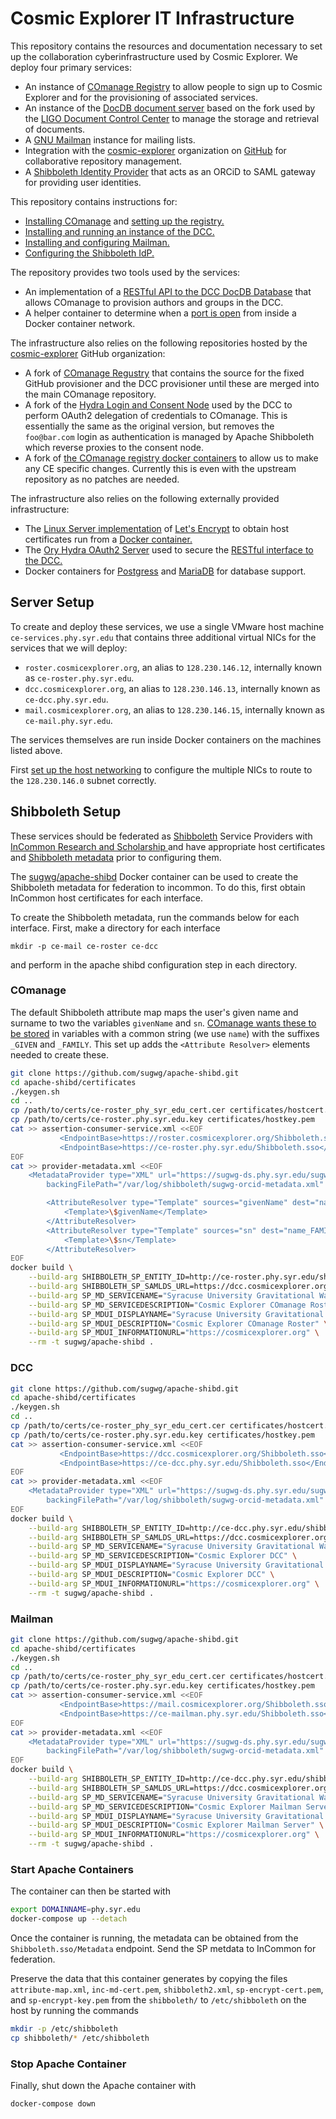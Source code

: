 # Cosmic Explorer IT Infrastructure

This repository contains the resources and documentation necessary to set up
the collaboration cyberinfrastructure used by Cosmic Explorer. We deploy four
primary services:

 * An instance of [COmanage Registry](https://www.internet2.edu/products-services/trust-identity/comanage/) to allow people to sign up to Cosmic Explorer and for the provisioning of associated services.
 * An instance of the [DocDB document server](http://docdb-v.sourceforge.net/) based on the fork used by the [LIGO Document Control Center](https://dcc.ligo.org/) to manage the storage and retrieval of documents.
 * A [GNU Mailman](https://list.org/) instance for mailing lists.
 * Integration with the [cosmic-explorer](https://github.com/cosmic-explorer) organization on [GitHub](https://github.com/) for collaborative repository management.
 * A [Shibboleth Identity Provider](https://www.shibboleth.net/products/identity-provider/) that acts as an ORCiD to SAML gateway for providing user identities.

This repository contains instructions for:

 * [Installing COmanage](https://github.com/cosmic-explorer/ce-it-infrastructure/blob/master/roster) and [setting up the registry.](https://github.com/cosmic-explorer/ce-it-infrastructure/blob/master/roster/doc)
 * [Installing and running an instance of the DCC.](https://github.com/cosmic-explorer/ce-it-infrastructure/blob/master/dcc)
 * [Installing and configuring Mailman.](https://github.com/cosmic-explorer/ce-it-infrastructure/blob/master/mail)
 * [Configuring the Shibboleth IdP.](https://github.com/duncan-brown/ce-it-infrastructure/tree/master/idp)

The repository provides two tools used by the services:

 * An implementation of a [RESTful API to the DCC DocDB Database](https://github.com/cosmic-explorer/ce-it-infrastructure/tree/master/rest-dcc) that allows COmanage to provision authors and groups in the DCC.
 * A helper container to determine when a [port is open](https://github.com/cosmic-explorer/ce-it-infrastructure/tree/master/wait-port) from inside a Docker container network.

The infrastructure also relies on the following repositories hosted by the [cosmic-explorer](https://github.com/cosmic-explorer) GitHub organization:

 * A fork of [COmanage Regustry](https://github.com/cosmic-explorer/comanage-registry) that contains the source for the fixed GitHub provisioner and the DCC provisioner until these are merged into the main COmanage repository.
 * A fork of the [Hydra Login and Consent Node](https://github.com/cosmic-explorer/hydra-login-consent-node) used by the DCC to perform OAuth2 delegation of credentials to COmanage. This is essentially the same as the original version, but removes the `foo@bar.com` login as authentication is managed by Apache Shibboleth which reverse proxies to the consent node.
 * A fork of [the COmanage registry docker containers](https://github.com/cosmic-explorer/comanage-registry-docker) to allow us to make any CE specific changes. Currently this is even with the upstream repository as no patches are needed.

The infrastructure also relies on the following externally provided infrastructure:

 * The [Linux Server implementation](https://github.com/linuxserver/docker-letsencrypt) of [Let's Encrypt](https://letsencrypt.org/) to obtain host certificates run from a [Docker container.](https://hub.docker.com/r/linuxserver/letsencrypt/)
 * The [Ory Hydra OAuth2 Server](https://github.com/ory/hydra) used to secure the [RESTful interface to the DCC.](https://github.com/cosmic-explorer/ce-it-infrastructure/tree/master/rest-dcc)
 * Docker containers for [Postgress](https://hub.docker.com/_/postgres) and [MariaDB](https://hub.docker.com/_/mariadb) for database support.

## Server Setup

To create and deploy these services, we use a single VMware host machine `ce-services.phy.syr.edu` that contains three additional virtual NICs for the services that we will deploy:

 * `roster.cosmicexplorer.org`, an alias to `128.230.146.12`, internally known as `ce-roster.phy.syr.edu`.
 * `dcc.cosmicexplorer.org`, an alias to `128.230.146.13`, internally known as `ce-dcc.phy.syr.edu`.
 * `mail.cosmicexplorer.org`, an alias to `128.230.146.15`, internally known as `ce-mail.phy.syr.edu`.

The services themselves are run inside Docker containers on the machines listed above.

First [set up the host networking](https://github.com/cosmic-explorer/ce-it-infrastructure/blob/master/etc/README.md) to configure the multiple NICs to route to the `128.230.146.0` subnet correctly.

## Shibboleth Setup

These services should be federated as [Shibboleth](https://www.internet2.edu/products-services/trust-identity/shibboleth/) Service Providers with [InCommon Research and Scholarship ](https://www.incommon.org/federation/research-and-scholarship/) and have appropriate host certificates and [Shibboleth metadata](https://spaces.at.internet2.edu/display/InCFederation/Research+and+Scholarship+for+SPs) prior to configuring them.

The [sugwg/apache-shibd](https://github.com/sugwg/apache-shibd) Docker container can be used to create the Shibboleth metadata for federation to incommon. To do this, first obtain InCommon host certificates for each interface.

To create the Shibboleth metadata, run the commands below for each interface. First, make a directory for each interface
```
mkdir -p ce-mail ce-roster ce-dcc
```
and perform in the apache shibd configuration step in each directory.

### COmanage

The default Shibboleth attribute map maps the user's given 
name and surname to two the variables `givenName` and `sn`. [COmanage wants these to be
stored](https://spaces.at.internet2.edu/display/COmanage/Consuming+External+Attributes+via+Web+Server+Environment+Variables#ConsumingExternalAttributesviaWebServerEnvironmentVariables-PopulatingDefaultValuesDuringEnrollment)
in variables with a common string (we use `name`) with the suffixes `_GIVEN` and `_FAMILY`.
This set up adds the `<Attribute Resolver>` elements needed to create these.

```sh
git clone https://github.com/sugwg/apache-shibd.git
cd apache-shibd/certificates
./keygen.sh
cd ..
cp /path/to/certs/ce-roster_phy_syr_edu_cert.cer certificates/hostcert.pem
cp /path/to/certs/ce-roster.phy.syr.edu.key certificates/hostkey.pem
cat >> assertion-consumer-service.xml <<EOF
	       <EndpointBase>https://roster.cosmicexplorer.org/Shibboleth.sso</EndpointBase>
           <EndpointBase>https://ce-roster.phy.syr.edu/Shibboleth.sso</EndpointBase>
EOF
cat >> provider-metadata.xml <<EOF
	<MetadataProvider type="XML" url="https://sugwg-ds.phy.syr.edu/sugwg-orcid-metadata.xml"
        backingFilePath="/var/log/shibboleth/sugwg-orcid-metadata.xml" reloadInterval="82800" legacyOrgNames="true"/>

        <AttributeResolver type="Template" sources="givenName" dest="name_GIVEN">
            <Template>\$givenName</Template>
        </AttributeResolver>
        <AttributeResolver type="Template" sources="sn" dest="name_FAMILY">
            <Template>\$sn</Template>
        </AttributeResolver>
EOF
docker build \
    --build-arg SHIBBOLETH_SP_ENTITY_ID=http://ce-roster.phy.syr.edu/shibboleth-sp \
    --build-arg SHIBBOLETH_SP_SAMLDS_URL=https://dcc.cosmicexplorer.org/shibboleth-ds/index.html \
    --build-arg SP_MD_SERVICENAME="Syracuse University Gravitational Wave Group - CE COmanage" \
    --build-arg SP_MD_SERVICEDESCRIPTION="Cosmic Explorer COmanage Roster" \
    --build-arg SP_MDUI_DISPLAYNAME="Syracuse University Gravitational Wave Group - CE COmanage" \
    --build-arg SP_MDUI_DESCRIPTION="Cosmic Explorer COmanage Roster" \
    --build-arg SP_MDUI_INFORMATIONURL="https://cosmicexplorer.org" \
    --rm -t sugwg/apache-shibd .
```

### DCC

```sh
git clone https://github.com/sugwg/apache-shibd.git
cd apache-shibd/certificates
./keygen.sh
cd ..
cp /path/to/certs/ce-roster_phy_syr_edu_cert.cer certificates/hostcert.pem
cp /path/to/certs/ce-roster.phy.syr.edu.key certificates/hostkey.pem
cat >> assertion-consumer-service.xml <<EOF
	       <EndpointBase>https://dcc.cosmicexplorer.org/Shibboleth.sso</EndpointBase>
           <EndpointBase>https://ce-dcc.phy.syr.edu/Shibboleth.sso</EndpointBase>
EOF
cat >> provider-metadata.xml <<EOF
	<MetadataProvider type="XML" url="https://sugwg-ds.phy.syr.edu/sugwg-orcid-metadata.xml"
        backingFilePath="/var/log/shibboleth/sugwg-orcid-metadata.xml" reloadInterval="82800" legacyOrgNames="true"/>
EOF
docker build \
    --build-arg SHIBBOLETH_SP_ENTITY_ID=http://ce-dcc.phy.syr.edu/shibboleth-sp \
    --build-arg SHIBBOLETH_SP_SAMLDS_URL=https://dcc.cosmicexplorer.org/shibboleth-ds/index.html \
    --build-arg SP_MD_SERVICENAME="Syracuse University Gravitational Wave Group - CE DCC" \
    --build-arg SP_MD_SERVICEDESCRIPTION="Cosmic Explorer DCC" \
    --build-arg SP_MDUI_DISPLAYNAME="Syracuse University Gravitational Wave Group - CE DCC" \
    --build-arg SP_MDUI_DESCRIPTION="Cosmic Explorer DCC" \
    --build-arg SP_MDUI_INFORMATIONURL="https://cosmicexplorer.org" \
    --rm -t sugwg/apache-shibd .
```
### Mailman

```sh
git clone https://github.com/sugwg/apache-shibd.git
cd apache-shibd/certificates
./keygen.sh
cd ..
cp /path/to/certs/ce-roster_phy_syr_edu_cert.cer certificates/hostcert.pem
cp /path/to/certs/ce-roster.phy.syr.edu.key certificates/hostkey.pem
cat >> assertion-consumer-service.xml <<EOF
	       <EndpointBase>https://mail.cosmicexplorer.org/Shibboleth.sso</EndpointBase>
           <EndpointBase>https://ce-mailman.phy.syr.edu/Shibboleth.sso</EndpointBase>
EOF
cat >> provider-metadata.xml <<EOF
	<MetadataProvider type="XML" url="https://sugwg-ds.phy.syr.edu/sugwg-orcid-metadata.xml"
        backingFilePath="/var/log/shibboleth/sugwg-orcid-metadata.xml" reloadInterval="82800" legacyOrgNames="true"/>
EOF
docker build \
    --build-arg SHIBBOLETH_SP_ENTITY_ID=http://ce-dcc.phy.syr.edu/shibboleth-sp \
    --build-arg SHIBBOLETH_SP_SAMLDS_URL=https://dcc.cosmicexplorer.org/shibboleth-ds/index.html \
    --build-arg SP_MD_SERVICENAME="Syracuse University Gravitational Wave Group - CE Mailman" \
    --build-arg SP_MD_SERVICEDESCRIPTION="Cosmic Explorer Mailman Server" \
    --build-arg SP_MDUI_DISPLAYNAME="Syracuse University Gravitational Wave Group - CE Mailman" \
    --build-arg SP_MDUI_DESCRIPTION="Cosmic Explorer Mailman Server" \
    --build-arg SP_MDUI_INFORMATIONURL="https://cosmicexplorer.org" \
    --rm -t sugwg/apache-shibd .
```

### Start Apache Containers

The container can then be started with
```sh
export DOMAINNAME=phy.syr.edu
docker-compose up --detach
```
Once the container is running, the metadata can be obtained from the `Shibboleth.sso/Metadata` endpoint. Send the SP metdata to InCommon for federation. 

Preserve the data that this container generates by copying the files `attribute-map.xml`, `inc-md-cert.pem`, `shibboleth2.xml`, `sp-encrypt-cert.pem`, and `sp-encrypt-key.pem` from the `shibboleth/` to `/etc/shibboleth` on the host by running the commands
```sh
mkdir -p /etc/shibboleth
cp shibboleth/* /etc/shibboleth
```

### Stop Apache Container

Finally, shut down the Apache container with
```sh
docker-compose down
```
